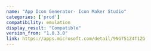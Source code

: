 ```yaml
---
name: "App Icon Generator- Icon Maker Studio"
categories: ['prod']
compatibility: emulation
display_result: "Compatible"
version_from: "1.0.3.0"
link: https://apps.microsoft.com/detail/9NG751Z4T1ZG
---
```

